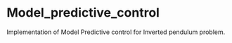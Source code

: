 # Model_predictive_control
Implementation of Model Predictive control for Inverted pendulum problem.
